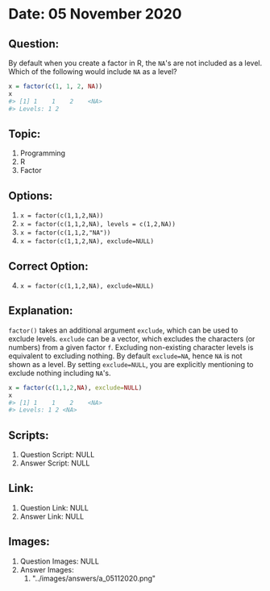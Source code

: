 # Date: 05 November 2020

## Question:
By default when you create a factor in R, the `NA`'s are not included as a level. Which of the following would include `NA` as a level?
``` r
x = factor(c(1, 1, 2, NA))
x
#> [1] 1    1    2    <NA>
#> Levels: 1 2
```

## Topic:
1. Programming
2. R
3. Factor

## Options:
1. `x = factor(c(1,1,2,NA))`
2. `x = factor(c(1,1,2,NA), levels = c(1,2,NA))`
3. `x = factor(c(1,1,2,"NA"))`
4. `x = factor(c(1,1,2,NA), exclude=NULL)`

## Correct Option:
4. `x = factor(c(1,1,2,NA), exclude=NULL)`

## Explanation:
`factor()` takes an additional argument `exclude`, which can be used to exclude levels. `exclude` can be a vector, which excludes the characters (or numbers) from a given factor `f`. Excluding non-existing character levels is equivalent to excluding nothing. By default `exclude=NA`, hence `NA` is not shown as a level. By setting `exclude=NULL`, you are explicitly mentioning to exclude nothing including `NA`'s.
``` r
x = factor(c(1,1,2,NA), exclude=NULL)
x
#> [1] 1    1    2    <NA>
#> Levels: 1 2 <NA>
```

## Scripts:
1. Question Script: NULL
2. Answer Script: NULL

## Link:
1. Question Link: NULL
2. Answer Link: NULL

## Images:
1. Question Images: NULL
2. Answer Images:
   1. "../images/answers/a_05112020.png" 
